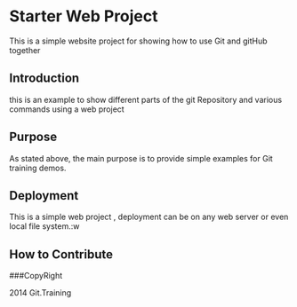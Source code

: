 # Starter Web Project

This is a simple website project for showing how to use Git and gitHub together  

## Introduction

this is an example to show different parts of the git Repository and various commands using a web project

## Purpose


As stated above, the main purpose is to provide simple examples for Git training demos.

## Deployment

This is a simple web project , deployment can be on any web server or even local file system.:w


## How to Contribute


###CopyRight

2014 Git.Training
